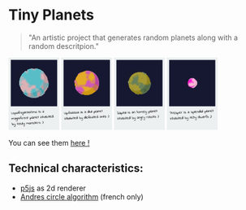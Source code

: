 # Tiny Planets

> "An artistic project that generates random planets along with a random descritpion."

<p>
<img src="img/tinyplanet01.png" width="100px" title="A tiny planet">
<img src="img/tinyplanet02.png" width="100px" title="A tiny planet">
<img src="img/tinyplanet03.png" width="100px" title="A tiny planet">
<img src="img/tinyplanet04.png" width="100px" title="A tiny planet">
</p>

You can see them [here !](https://supermayo.github.io/tinyPlanets)

## Technical characteristics:

- [p5js](https://p5js.org/) as 2d renderer
- [Andres circle algorithm](https://fr.wikipedia.org/wiki/Algorithme_de_trac%C3%A9_de_cercle_d%27Andres#cite_note-1) (french only)

